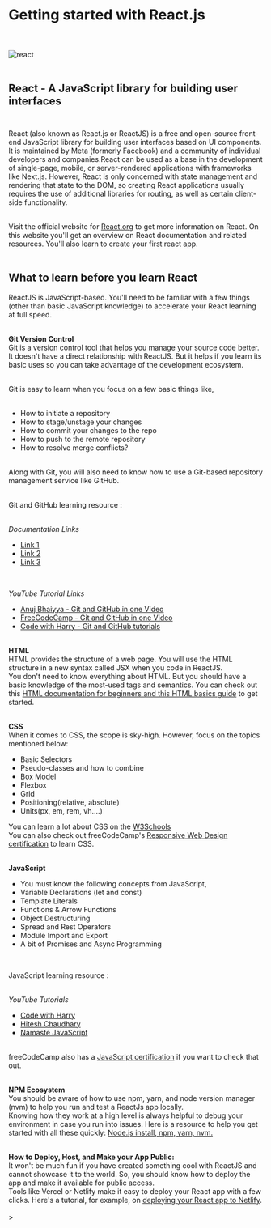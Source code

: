 # Getting started with React.js
<br><br>
![react](https://user-images.githubusercontent.com/83531337/158046836-f7166514-228a-4a6d-b4c5-91cb3c0dd8f0.jpg)
<br><br>


## React - A JavaScript library for building user interfaces<br><br>

React (also known as React.js or ReactJS) is a free and open-source front-end JavaScript library for building user interfaces based on UI components. It is maintained by Meta (formerly Facebook) and a community of individual developers and companies.React can be used as a base in the development of single-page, mobile, or server-rendered applications with frameworks like Next.js. However, React is only concerned with state management and rendering that state to the DOM, so creating React applications usually requires the use of additional libraries for routing, as well as certain client-side functionality.<br><br>

Visit the official website for [React.org](https://reactjs.org/) to get more information on React. On this website you'll get an overview on React documentation and related resources. You'll also learn to create your first react app.<br><br>


## What to learn before you learn React<br>
ReactJS is JavaScript-based. You'll need to be familiar with a few things (other than basic JavaScript knowledge) to accelerate your React learning at full speed.<br><br>

**Git Version Control** <br>
Git is a version control tool that helps you manage your source code better. It doesn't have a direct relationship with ReactJS. But it helps if you learn its basic uses so you can take advantage of the development ecosystem.<br><br>

Git is easy to learn when you focus on a few basic things like,<br><br>

* How to initiate a repository
* How to stage/unstage your changes
* How to commit your changes to the repo
* How to push to the remote repository
* How to resolve merge conflicts?<br><br>

Along with Git, you will also need to know how to use a Git-based repository management service like GitHub.<br><br>

Git and GitHub learning resource : <br><br>

*Documentation Links*<br>
* [Link 1](https://www.freecodecamp.org/news/how-to-use-git-and-github-in-a-team-like-a-pro/amp/)
* [Link 2](https://github.com/Aashutosh0033/React.js-Roadmap/blob/main/Git-Cheat-Sheet.pdf)<br>
* [Link 3](https://github.com/Aashutosh0033/React.js-Roadmap/blob/main/git-cheat-sheet-education.pdf)
<br>

*YouTube Tutorial Links*<br>
* [Anuj Bhaiyya - Git and GitHub in one Video](https://www.youtube.com/watch?v=uaeKhfhYE0U)<br>
* [FreeCodeCamp - Git and GitHub in one Video](https://youtu.be/RGOj5yH7evk/)<br>
* [Code with Harry - Git and GitHub tutorials](https://www.youtube.com/watch?v=vunhMBRfhL8&list=PLu0W_9lII9ahVQekD7ePHmnirTePXwIln/)<br><br>

**HTML**<br>
HTML provides the structure of a web page. You will use the HTML structure in a new syntax called JSX when you code in ReactJS.<br>
You don't need to know everything about HTML. But you should have a basic knowledge of the most-used tags and semantics. You can check out this [HTML documentation for beginners and this HTML basics guide](https://www.w3schools.com/html/default.asp) to get started.<br><br>


**CSS**<br>
When it comes to CSS, the scope is sky-high. However, focus on the topics mentioned below:<br>
* Basic Selectors<br>
* Pseudo-classes and how to combine<br>
* Box Model<br>
* Flexbox<br>
* Grid<br>
* Positioning(relative, absolute)<br>
* Units(px, em, rem, vh....)<br>

You can learn a lot about CSS on the [W3Schools](https://www.w3schools.com/css/default.asp)<br>
You can also check out freeCodeCamp's [Responsive Web Design certification](https://www.freecodecamp.org/learn/responsive-web-design/) to learn CSS.
<br><br>

**JavaScript**<br>
* You must know the following concepts from JavaScript,<br>
* Variable Declarations (let and const)<br>
* Template Literals<br>
* Functions & Arrow Functions<br>
* Object Destructuring<br>
* Spread and Rest Operators<br>
* Module Import and Export<br>
* A bit of Promises and Async Programming<br>
<br>

JavaScript learning resource : <br><br>

*YouTube Tutorials*<br>
* [Code with Harry](https://www.youtube.com/watch?v=cvvwkgp4HBg&list=PLu0W_9lII9ajyk081To1Cbt2eI5913SsL)<br>
* [Hitesh Chaudhary](https://www.youtube.com/watch?v=2md4HQNRqJA&list=PLRAV69dS1uWSxUIk5o3vQY2-_VKsOpXLD)<br>
* [Namaste JavaScript](https://www.youtube.com/watch?v=pN6jk0uUrD8&list=PLlasXeu85E9cQ32gLCvAvr9vNaUccPVNP)<br><br>

freeCodeCamp also has a [JavaScript certification](https://www.freecodecamp.org/learn/javascript-algorithms-and-data-structures/) if you want to check that out.<br><br>

**NPM Ecosystem**<br>
You should be aware of how to use npm, yarn, and node version manager (nvm) to help you run and test a ReactJs app locally.<br>
Knowing how they work at a high level is always helpful to debug your environment in case you run into issues. Here is a resource to help you get started with all these quickly: [Node.js install, npm, yarn, nvm.](https://www.youtube.com/watch?v=JINE4D0Syqw)<br><br>

**How to Deploy, Host, and Make your App Public:**<br>
It won't be much fun if you have created something cool with ReactJS and cannot showcase it to the world. So, you should know how to deploy the app and make it available for public access.<br>
Tools like Vercel or Netlify make it easy to deploy your React app with a few clicks. Here's a tutorial, for example, on [deploying your React app to Netlify](https://www.youtube.com/watch?v=ZKxvBsGVKR8).<br><br>><br>








